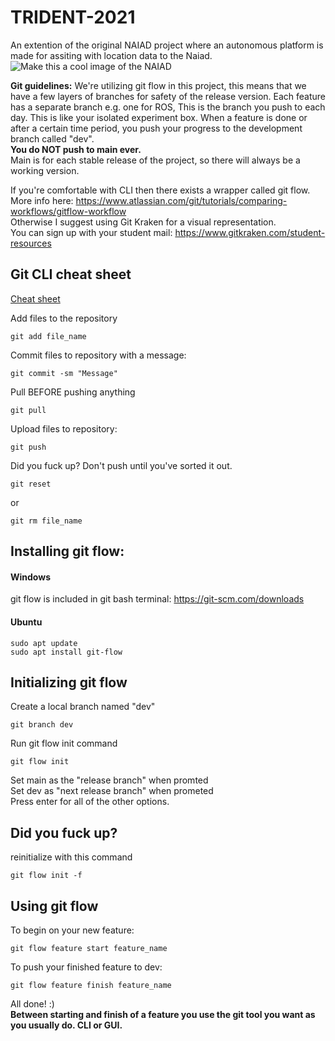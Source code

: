 # TRIDENT-2021
An extention of the original NAIAD project where an autonomous platform is made for assiting with location data to the Naiad.
![Make this a cool image of the NAIAD](https://i0.wp.com/robotnyheter.se/wp-content/uploads/2013/12/Naiad_AUV_robot_open.jpg?resize=900%2C429&ssl=1)


__Git guidelines:__ We're utilizing git flow in this project, this means that we have a few layers of branches for safety of the release version.
Each feature has a separate branch e.g. one for ROS, This is the branch you push to each day. This is like your isolated experiment box.
When a feature is done or after a certain time period, you push your progress to the development branch called "dev".   
__You do NOT push to main ever.__  
Main is for each stable release of the project, so there will always be a working version.

If you're comfortable with CLI then there exists a wrapper called git flow.  
More info here: https://www.atlassian.com/git/tutorials/comparing-workflows/gitflow-workflow  
Otherwise I suggest using Git Kraken for a visual representation.  
You can sign up with your student mail: https://www.gitkraken.com/student-resources

## Git CLI cheat sheet
[Cheat sheet](https://education.github.com/git-cheat-sheet-education.pdf)

Add files to the repository  
```
git add file_name
```
Commit files to repository with a message: 
```
git commit -sm "Message"
```
Pull BEFORE pushing anything 
```
git pull
```
Upload files to repository: 
```
git push
```
Did you fuck up? Don't push until you've sorted it out.
```
git reset
```
or
```
git rm file_name
 ```
## Installing git flow:

#### Windows 
git flow is included in git bash terminal: https://git-scm.com/downloads

#### Ubuntu
```
sudo apt update  
sudo apt install git-flow
```
## Initializing git flow
Create a local branch named "dev"  
```
git branch dev
```
Run git flow init command
```
git flow init
```
Set main as the "release branch" when promted  
Set dev as "next release branch" when prometed  
Press enter for all of the other options.

## Did you fuck up?

reinitialize with this command  
```
git flow init -f
```
## Using git flow

To begin on your new feature:  
```
git flow feature start feature_name
```
To push your finished feature to dev:  
```
git flow feature finish feature_name
```
All done! :)  
__Between starting and finish of a feature you use the git tool you want as you usually do. CLI or GUI.__

